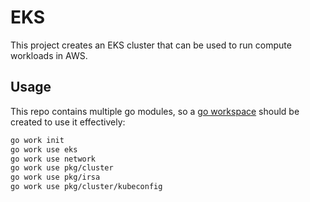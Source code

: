 # EKS

This project creates an EKS cluster that can be used to run compute workloads in AWS.

## Usage

This repo contains multiple go modules, so a [go workspace](https://go.dev/doc/tutorial/workspaces) should be created to use it effectively:

```bash
go work init
go work use eks
go work use network
go work use pkg/cluster
go work use pkg/irsa
go work use pkg/cluster/kubeconfig
```